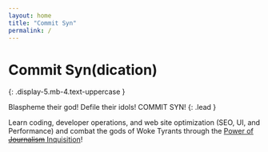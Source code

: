 ```yaml
---
layout: home
title: "Commit Syn"
permalink: /
---
```


# Commit Syn(dication)
{: .display-5.mb-4.text-uppercase }

Blaspheme their god! Defile their idols! COMMIT SYN!
{: .lead }

Learn coding, developer operations, and web site optimization (SEO, UI, and Performance) and combat the gods of Woke Tyrants through the [Power of ~~Journalism~~ Inquisition](/inqusition)!
